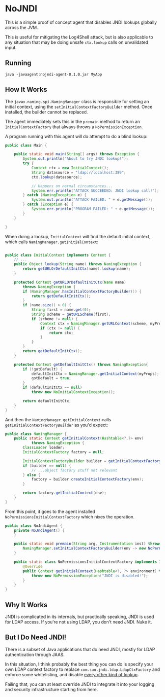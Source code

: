 # NoJNDI

This is a simple proof of concept agent that disables JNDI lookups globally across the JVM.

This is useful for mitigating the Log4Shell attack, but is also applicable to any situation that may be doing unsafe `ctx.lookup` calls on unvalidated input.

## Running

```
java -javaagent:nojndi-agent-0.1.0.jar MyApp
```

## How It Works

The `javax.naming.spi.NamingManager` class is responsible for setting an initial context, using the `setInitialContextFactoryBuilder` method.   Once installed, the builder cannot be replaced.

The agent immediately sets this in the `premain` method to return an `InitialContextFactory` that always throws a `NoPermissionException`.

A program running with this agent will do attempt to do a blind lookup:

```java
public class Main {

    public static void main(String[] args) throws Exception {
        System.out.println("About to try JNDI lookup!");
        try {
            Context ctx = new InitialContext();
            String datasource = "ldap://localhost:389";
            ctx.lookup(datasource);

            // Happens on normal circumstances...
            System.err.println("ATTACK SUCCEEDED: JNDI lookup call!");
        } catch (NamingException e) {
            System.out.println("ATTACK FAILED: " + e.getMessage());
        } catch (Exception e) {
            System.err.println("PROGRAM FAILED: " + e.getMessage());
        }
    }

}
```

When doing a lookup, `InitialContext` will find the default initial context, which calls `NamingManager.getInitialContext`:

```java

public class InitialContext implements Context {
    // ...
    public Object lookup(String name) throws NamingException {
        return getURLOrDefaultInitCtx(name).lookup(name);
    }

    protected Context getURLOrDefaultInitCtx(Name name)
        throws NamingException {
        if (NamingManager.hasInitialContextFactoryBuilder()) {
            return getDefaultInitCtx();
        }
        if (name.size() > 0) {
            String first = name.get(0);
            String scheme = getURLScheme(first);
            if (scheme != null) {
                Context ctx = NamingManager.getURLContext(scheme, myProps);
                if (ctx != null) {
                    return ctx;
                }
            }
        }
        return getDefaultInitCtx();
    }

    protected Context getDefaultInitCtx() throws NamingException{
        if (!gotDefault) {
            defaultInitCtx = NamingManager.getInitialContext(myProps);
            gotDefault = true;
        }
        if (defaultInitCtx == null)
            throw new NoInitialContextException();

        return defaultInitCtx;
    }
}
```

And then the `NamingManager.getInitialContext` calls `getInitialContextFactoryBuilder` as you'd expect:

```java
public class NamingManager {
    public static Context getInitialContext(Hashtable<?,?> env)
            throws NamingException {
        ClassLoader loader;
        InitialContextFactory factory = null;

        InitialContextFactoryBuilder builder = getInitialContextFactoryBuilder();
        if (builder == null) {
            // ...object factory stuff not relevant
        } else {
            factory = builder.createInitialContextFactory(env);
        }

        return factory.getInitialContext(env);
    }
}
```

From this point, it goes to the agent installed `NoPermissionsInitialContextFactory` which nixes the operation.

```java
public class NoJndiAgent {
    private NoJndiAgent() {
    }

    public static void premain(String arg, Instrumentation inst) throws Exception {
        NamingManager.setInitialContextFactoryBuilder(env -> new NoPermissionsInitialContextFactory());
    }

    public static class NoPermissionsInitialContextFactory implements InitialContextFactory {
        @Override
        public Context getInitialContext(Hashtable<?, ?> environment) throws NamingException {
            throw new NoPermissionException("JNDI is disabled!");
        }
    }
}
```

## Why It Works

JNDI is complicated in its internals, but practically speaking, JNDI is used for LDAP access.  If you're not using LDAP, you don't need JNDI.  Nuke it.

## But I Do Need JNDI!

There is a subset of Java applications that do need JNDI, mostly for LDAP authentication through JAAS.

In this situation, I think probably the best thing you can do is specify your own LDAP context factory to replace `com.sun.jndi.ldap.LdapCtxFactory` and enforce some whitelisting, and disable [every other kind of lookup](https://docs.oracle.com/javase/tutorial/jndi/overview/index.html).

Failing that, you can at least override JNDI to integrate it into your logging and security infrastructure starting from here.

